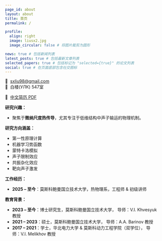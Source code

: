 ```yaml
---
page_id: about
layout: about
title: 首页
permalink: /

profile:
  align: right
  image: liusx2.jpg
  image_circular: false # 将图片裁剪为圆形

news: true # 包括新闻列表
latest_posts: true # 包括最新文章列表
selected_papers: true # 包括标记为 "selected={true}" 的论文列表
social: true # 在页面底部包含社交图标
---
```


📧  [sxliu98@gmail.com](mailto:sxliu98@gmail.com)  
📍  白楼(УЛК) 547室 

📄  [中文简历 PDF](https://lyushisyan.github.io/assets/pdf/zh-CN/CV_LIU_ZH_2507.pdf)

**研究兴趣：**  
- 聚焦于**微纳尺度热传导**，尤其专注于低维结构中声子输运的物理机制。

**研究方向涵盖：** 
- 第一性原理计算
- 机器学习势函数
- 蒙特卡洛模拟
- 声子限制效应 
- 共振杂化效应
- 靶向声子激发

**工作经历：**  
- **2025 – 至今**：莫斯科鲍曼国立技术大学，热物理系，工程师 & 初级讲师  

**教育背景：**  
- **2023 – 至今**：博士研究生，莫斯科鲍曼国立技术大学，  导师：V.I. Khvesyuk 教授  
- **2021 – 2023**：硕士，莫斯科鲍曼国立技术大学，  导师：A.A. Barinov 教授  
- **2017 – 2021**：学士，华北电力大学 & 莫斯科动力工程学院（双学位），  导师：V.I. Melikhov 教授


